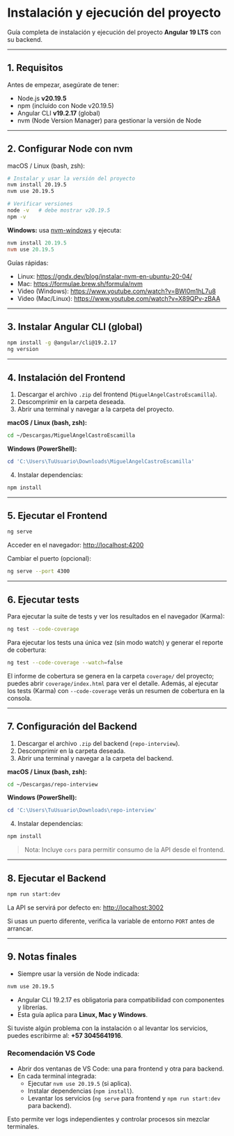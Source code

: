 # Instalación y ejecución del proyecto

Guía completa de instalación y ejecución del proyecto **Angular 19 LTS** con su backend.

---

## 1. Requisitos

Antes de empezar, asegúrate de tener:

- Node.js **v20.19.5**
- npm (incluido con Node v20.19.5)
- Angular CLI **v19.2.17** (global)
- nvm (Node Version Manager) para gestionar la versión de Node

---

## 2. Configurar Node con nvm

macOS / Linux (bash, zsh):

```bash
# Instalar y usar la versión del proyecto
nvm install 20.19.5
nvm use 20.19.5

# Verificar versiones
node -v   # debe mostrar v20.19.5
npm -v
```

**Windows:** usa [nvm-windows](https://github.com/coreybutler/nvm-windows) y ejecuta:

```powershell
nvm install 20.19.5
nvm use 20.19.5
```

Guías rápidas:

- Linux: https://gndx.dev/blog/instalar-nvm-en-ubuntu-20-04/
- Mac: https://formulae.brew.sh/formula/nvm
- Video (Windows): https://www.youtube.com/watch?v=BWl0m1hL7u8
- Video (Mac/Linux): https://www.youtube.com/watch?v=X89QPv-zBAA

---

## 3. Instalar Angular CLI (global)

```bash
npm install -g @angular/cli@19.2.17
ng version
```

---

## 4. Instalación del Frontend

1. Descargar el archivo `.zip` del frontend (`MiguelAngelCastroEscamilla`).
2. Descomprimir en la carpeta deseada.
3. Abrir una terminal y navegar a la carpeta del proyecto.

**macOS / Linux (bash, zsh):**

```bash
cd ~/Descargas/MiguelAngelCastroEscamilla
```

**Windows (PowerShell):**

```powershell
cd 'C:\Users\TuUsuario\Downloads\MiguelAngelCastroEscamilla'
```

4. Instalar dependencias:

```bash
npm install
```

---

## 5. Ejecutar el Frontend

```bash
ng serve
```

Acceder en el navegador: [http://localhost:4200](http://localhost:4200)

Cambiar el puerto (opcional):

```bash
ng serve --port 4300
```

---

## 6. Ejecutar tests

Para ejecutar la suite de tests y ver los resultados en el navegador (Karma):

```bash
ng test --code-coverage
```

Para ejecutar los tests una única vez (sin modo watch) y generar el reporte de cobertura:

```bash
ng test --code-coverage --watch=false
```

El informe de cobertura se genera en la carpeta `coverage/` del proyecto; puedes abrir `coverage/index.html` para ver el detalle. Además, al ejecutar los tests (Karma) con `--code-coverage` verás un resumen de cobertura en la consola.

---

## 7. Configuración del Backend

1. Descargar el archivo `.zip` del backend (`repo-interview`).
2. Descomprimir en la carpeta deseada.
3. Abrir una terminal y navegar a la carpeta del backend.

**macOS / Linux (bash, zsh):**

```bash
cd ~/Descargas/repo-interview
```

**Windows (PowerShell):**

```powershell
cd 'C:\Users\TuUsuario\Downloads\repo-interview'
```

4. Instalar dependencias:

```bash
npm install
```

> Nota: Incluye `cors` para permitir consumo de la API desde el frontend.

---

## 8. Ejecutar el Backend

```bash
npm run start:dev
```

La API se servirá por defecto en: [http://localhost:3002](http://localhost:3002)

Si usas un puerto diferente, verifica la variable de entorno `PORT` antes de arrancar.

---

## 9. Notas finales

- Siempre usar la versión de Node indicada:

```bash
nvm use 20.19.5
```

- Angular CLI 19.2.17 es obligatoria para compatibilidad con componentes y librerías.
- Esta guía aplica para **Linux, Mac y Windows**.

Si tuviste algún problema con la instalación o al levantar los servicios, puedes escribirme al: **+57 3045641916**.

### Recomendación VS Code

- Abrir dos ventanas de VS Code: una para frontend y otra para backend.
- En cada terminal integrada:
  - Ejecutar `nvm use 20.19.5` (si aplica).
  - Instalar dependencias (`npm install`).
  - Levantar los servicios (`ng serve` para frontend y `npm run start:dev` para backend).

Esto permite ver logs independientes y controlar procesos sin mezclar terminales.